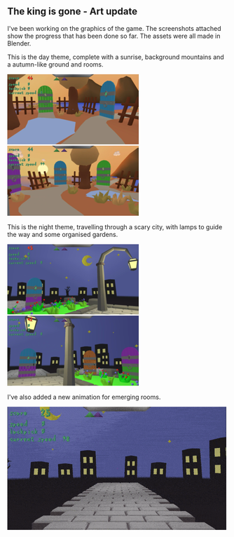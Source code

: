 ## The king is gone - Art update

I've been working on the graphics of the game.
The screenshots attached show the progress that has been
done so far. The assets were all made in Blender.

This is the day theme, complete with a sunrise, background
mountains and a autumn-like ground and rooms.

![The king is gone screenshot day 1](/images/the_king_is_gone-alpha-screenshot_0.png "Day 1")
![The king is gone screenshot day 2](/images/the_king_is_gone-alpha-screenshot_1.png "Day 2")

This is the night theme, travelling through a scary city,
with lamps to guide the way and some organised gardens.

![The king is gone screenshot night 1](/images/the_king_is_gone-alpha-screenshot_2.png "Night 1")
![The king is gone screenshot night 2](/images/the_king_is_gone-alpha-screenshot_3.png "Night 2")

I've also added a new animation for emerging rooms.

![The king is gone animated screenshot rooms](/images/the_king_is_gone-alpha-animated_screenshot_0.gif "Emerging rooms")
